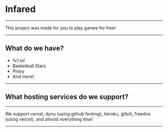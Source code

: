 <h1>Infared</h1>
<hr>
<p>This project was made for you to play games for free!</p>
<hr>
<h2>What do we have?</h2>
<ul>
  <li>1v1.lol</li>
  <li>Basketball Stars</li>
  <li>Proxy</li>
  <li>And more!</li>
</ul>
<hr>
<h2>What hosting services do we support?</h2>
<hr>
<p>We support vercel, dynu (using github forking), heroku, glitch, freedns (using vercel), and almost everything else!</p>
<hr>
